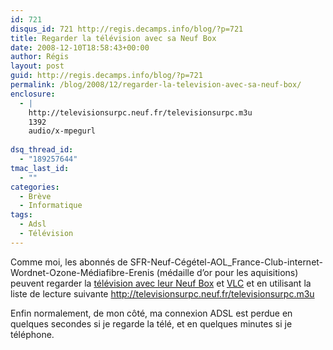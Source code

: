 ```yaml
---
id: 721
disqus_id: 721 http://regis.decamps.info/blog/?p=721
title: Regarder la télévision avec sa Neuf Box
date: 2008-12-10T18:58:43+00:00
author: Régis
layout: post
guid: http://regis.decamps.info/blog/?p=721
permalink: /blog/2008/12/regarder-la-television-avec-sa-neuf-box/
enclosure:
  - |
    http://televisionsurpc.neuf.fr/televisionsurpc.m3u
    1392
    audio/x-mpegurl
    
dsq_thread_id:
  - "189257644"
tmac_last_id:
  - ""
categories:
  - Brève
  - Informatique
tags:
  - Adsl
  - Télévision
---
```

Comme moi, les abonnés de SFR-Neuf-Cégétel-AOL_France-Club-internet-Wordnet-Ozone-Médiafibre-Erenis (médaille d’or pour les aquisitions) peuvent regarder la [télévision avec leur Neuf Box](http://www.neuf.tv/) et [VLC](http://www.videolan.org/vlc/) et en utilisant la liste de lecture suivante <http://televisionsurpc.neuf.fr/televisionsurpc.m3u>
  
<!--more-->


  
Enfin normalement, de mon côté, ma connexion ADSL est perdue en quelques secondes si je regarde la télé, et en quelques minutes si je téléphone.
